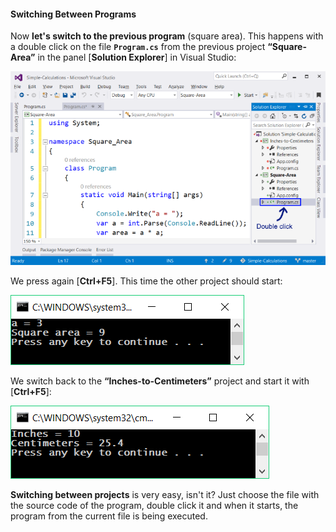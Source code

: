 #### Switching Between Programs

Now **let's switch to the previous program** (square area). This happens with a double click on the file **``Program.cs``** from the previous project **“Square-Area”** in the panel [**Solution Explorer**] in Visual Studio:

![](/assets/chapter-2-images/02.Inches-to-centimeters-12.png)

We press again [**Ctrl+F5**]. This time the other project should start:

![](/assets/chapter-2-images/02.Inches-to-centimeters-11.png)

We switch back to the **“Inches-to-Centimeters”** project and start it with [**Ctrl+F5**]:

![](/assets/chapter-2-images/02.Inches-to-centimeters-09.png)

**Switching between projects** is very easy, isn't it? Just choose the file with the source code of the program, double click it and when it starts, the program from the current file is being executed. 

